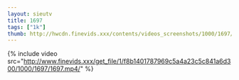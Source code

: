 ```yaml
--- 
layout: sieutv
title: 1697
tags: ["1k"]
thumb: http://hwcdn.finevids.xxx/contents/videos_screenshots/1000/1697/preview.mp4.jpg
---
```

{% include video src="http://www.finevids.xxx/get_file/1/f8b1401787969c5a4a23c5c841a6d300/1000/1697/1697.mp4/" %} 
